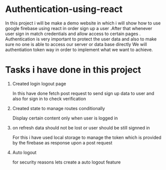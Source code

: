 # Authentication-using-react

In this project i will be make a demo website in which i will show how to use google firebase using react in order sign up a user .After that whenever user sign in match credentials and allow access to certain pages .
Authentication is very important to protect the user data and also to make sure no one is able to access our server or data base directly 
We will authentiation token way in order to implement what we want to achieve.

<h1>Tasks i have done in this project</h1>
<ol>
  <li>Created login logout page</li>
  <p>In this  have done fetch post request to send sign up data to user and also for sign in to check verification</p>
  <li>Created state to manage routes conditionally </li>
  <p>Display certain content only when user is logged in</p>
  <li>on refresh data should not be lost or user should be still signned in</li>
  <p>For this i have used local storage to manage the token which is provided by the firebase as response upon a post request</p>
  <li>Auto logout </li>
  <p>for security reasons lets create a  auto logout  feature</p>
</ol>

